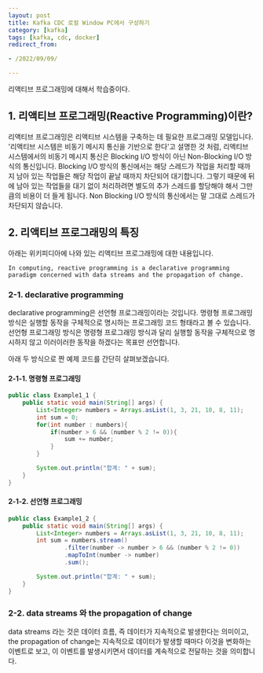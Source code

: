 ```yaml
---
layout: post
title: Kafka CDC 로컬 Window PC에서 구성하기
category: [kafka]
tags: [kafka, cdc, docker]
redirect_from:

- /2022/09/09/

---
```


리액티브 프로그래밍에 대해서 학습중이다.   

## 1. 리액티브 프로그래밍(Reactive Programming)이란?
리액티브 프로그래밍은 리액티브 시스템을 구축하는 데 필요한 프로그래밍 모델입니다.
'리액티브 시스템은 비동기 메시지 통신을 기반으로 한다'고 설명한 것 처럼, 리액티브 시스템에서의 비동기 메시지 통신은 Blocking I/O 방식이 아닌 Non-Blocking I/O 방식의 통신입니다.
Blocking I/O 방식의 통신에서는 해당 스레드가 작업을 처리할 때까지 남아 있는 작업들은 해당 작업이 끝날 때까지 차단되어 대기합니다. 그렇기 때문에 뒤에 남아 있는 작업들을 대기 없이 처리하려면 별도의 추가 스레드를 할당해야 해서 그만큼의 비용이 더 들게 됩니다.
Non Blocking I/O 방식의 통신에서는 말 그대로 스레드가 차단되지 않습니다.

## 2. 리액티브 프로그래밍의 특징  
아래는 위키피디아에 나와 있는 리액티브 프로그래밍에 대한 내용입니다.
```qute
In computing, reactive programming is a declarative programming paradigm concerned with data streams and the propagation of change.
```

### 2-1. declarative programming
declarative programming은 선언형 프로그래밍이라는 것입니다. 
명령형 프로그래밍 방식은 실행할 동작을 구체적으로 명시하는 프로그래밍 코드 형태라고 볼 수 있습니다.
선언형 프로그래밍 방식은 명령형 프로그래밍 방식과 달리 실행할 동작을 구체적으로 명시하지 않고 이러이러한 동작을 하겠다는 목표만 선언합니다.

아래 두 방식으로 짠 예제 코드를 간단히 살펴보겠습니다.
#### 2-1-1. 명령형 프로그래밍
```java
public class Example1_1 {
    public static void main(String[] args) {
        List<Integer> numbers = Arrays.asList(1, 3, 21, 10, 8, 11);
        int sum = 0;
        for(int number : numbers){
            if(number > 6 && (number % 2 != 0)){
                sum += number;
            }
        }

        System.out.println("합계: " + sum);
    }
}
```

#### 2-1-2. 선언형 프로그래밍
```java
public class Example1_2 {
    public static void main(String[] args) {
        List<Integer> numbers = Arrays.asList(1, 3, 21, 10, 8, 11);
        int sum = numbers.stream()
                .filter(number -> number > 6 && (number % 2 != 0))
                .mapToInt(number -> number)
                .sum();

        System.out.println("합계: " + sum);
    }
}
```
### 2-2. data streams 와 the propagation of change
data streams 라는 것은 데이터 흐름, 즉 데이터가 지속적으로 발생한다는 의미이고, the propagation of change는 지속적으로 데이터가 발생할 때마다 이것을 변화하는 이벤트로 보고, 이 이벤트를 발생시키면서 데이터를 계속적으로 전달하는 것을 의미합니다. 
 
